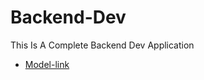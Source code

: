 # Backend-Dev

This Is A Complete Backend Dev Application

- [Model-link](https://app.eraser.io/workspace/hu7P9as0QqdGnozamBqv?origin=share)

